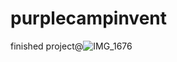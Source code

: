# purplecampinvent



finished project@![IMG_1676](https://github.com/user-attachments/assets/030f0537-663b-4492-bd7f-61b2f8967d75)
